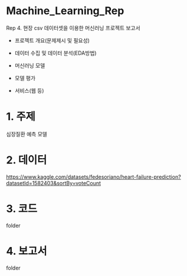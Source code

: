 # Machine_Learning_Rep

Rep 4. 현장 csv 데이터셋을 이용한 머신러닝 프로젝트 보고서

- 프로젝트 개요(문제제시 및 필요성)

- 데이터 수집 및 데이터 분석(EDA방법)

- 머신러닝 모델

- 모델 평가

- 서비스(웹 등)

# 1. 주제
심장질환 예측 모델
# 2. 데이터
https://www.kaggle.com/datasets/fedesoriano/heart-failure-prediction?datasetId=1582403&sortBy=voteCount
# 3. 코드
folder
# 4. 보고서
folder
